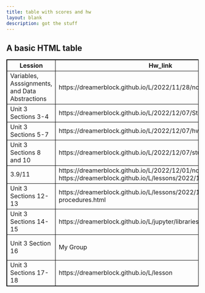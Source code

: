 ```yaml
---
title: table with scores and hw
layout: blank
description: got the stuff
---
```


<html>
<style>
table, th, td {
  border:1px solid black;
}
</style>
<body>

<h2>A basic HTML table</h2>

<table style="width:100%">
  <tr>
    <th>Lession</th>
    <th>Hw_link</th>
    <th>Grade</th>
  </tr>
  <tr>
    <td>Variables, Asssignments, and Data Abstractions</td>
    <td>https://dreamerblock.github.io/L/2022/11/28/notes.html</td>
    <td>0</td>
  </tr>
  <tr>
    <td>Unit 3 Sections 3-4</td>
    <td>https://dreamerblock.github.io/L/2022/12/07/Stings_hw_problem.html</td>
    <td>0.9/1</td>
  </tr>
  <tr>
    <td>Unit 3 Sections 5-7</td>
    <td>https://dreamerblock.github.io/L/2022/12/07/hwbool.html</td>
    <td>0.9</td>
  </tr>
  <tr>
    <td>Unit 3 Sections 8 and 10</td>
    <td>https://dreamerblock.github.io/L/2022/12/07/stuffishting.html</td>
    <td>1/1</td>
  </tr>
    <tr>
    <td>3.9/11</td>
    <td>https://dreamerblock.github.io/L/2022/12/01/notes3.html & https://dreamerblock.github.io/L/lessons/2022/12/07/lession6.html</td>
    <td>Pending</td>
  </tr>
    <tr>
    <td>Unit 3 Sections 12-13</td>
    <td>https://dreamerblock.github.io/L/lessons/2022/12/07/developing-procedures.html</td>
    <td>0.9</td>
  </tr>
    <tr>
    <td>Unit 3 Sections 14-15</td>
    <td>https://dreamerblock.github.io/L/jupyter/libraries</td>
    <td>0.55</td>
  </tr>
    <tr>
    <td>Unit 3 Section 16</td>
    <td>My Group</td>
    <td>I don't Grade myself</td>
  </tr>
      <tr>
    <td>Unit 3 Sections 17-18</td>
    <td>https://dreamerblock.github.io/L/lesson</td>
    <td>pending</td>
  </tr>
</table>